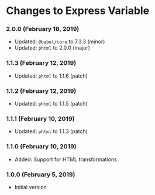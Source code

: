 # Changes to Express Variable

### 2.0.0 (February 18, 2019)

- Updated: `@babel/core` to 7.3.3 (minor)
- Updated: `phtml` to 2.0.0 (major)

### 1.1.3 (February 12, 2019)

- Updated: `phtml` to 1.1.6 (patch)

### 1.1.2 (February 12, 2019)

- Updated: `phtml` to 1.1.5 (patch)

### 1.1.1 (February 10, 2019)

- Updated: `phtml` to 1.1.3 (patch)

### 1.1.0 (February 10, 2019)

- Added: Support for HTML transformations

### 1.0.0 (February 5, 2019)

- Initial version
